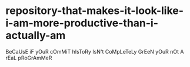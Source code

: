 # repository-that-makes-it-look-like-i-am-more-productive-than-i-actually-am
BeCaUsE iF yOuR cOmMiT hIsToRy IsN't CoMpLeTeLy GrEeN yOuR nOt A rEaL pRoGrAmMeR 

